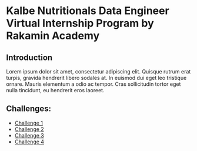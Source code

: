 # Kalbe Nutritionals Data Engineer Virtual Internship Program by Rakamin Academy

## Introduction

Lorem ipsum dolor sit amet, consectetur adipiscing elit. Quisque rutrum erat turpis, gravida hendrerit libero sodales at. In euismod dui eget leo tristique ornare. Mauris elementum a odio ac tempor. Cras sollicitudin tortor eget nulla tincidunt, eu hendrerit eros laoreet. 

## Challenges:

- [Challenge 1](https://github.com/rezaabid/VIX-Kalbe-Nutritionals/tree/main/Challenge%201)
- [Challenge 2](https://github.com/rezaabid/VIX-Kalbe-Nutritionals/tree/main/Challenge%202)
- [Challenge 3](https://github.com/rezaabid/VIX-Kalbe-Nutritionals/tree/main/Challenge%203)
- [Challenge 4](https://github.com/rezaabid/VIX-Kalbe-Nutritionals/tree/main/Challenge%204)
